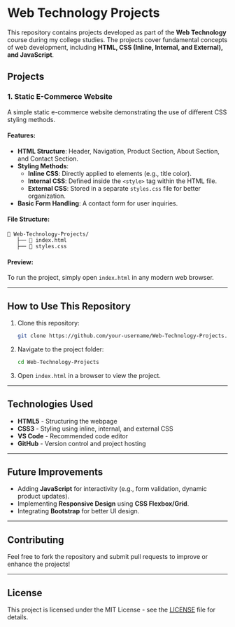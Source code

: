 # Web Technology Projects

This repository contains projects developed as part of the **Web Technology** course during my college studies. The projects cover fundamental concepts of web development, including **HTML, CSS (Inline, Internal, and External), and JavaScript**.

## Projects

### 1. Static E-Commerce Website
A simple static e-commerce website demonstrating the use of different CSS styling methods.

#### **Features:**
- **HTML Structure**: Header, Navigation, Product Section, About Section, and Contact Section.
- **Styling Methods**:
  - **Inline CSS**: Directly applied to elements (e.g., title color).
  - **Internal CSS**: Defined inside the `<style>` tag within the HTML file.
  - **External CSS**: Stored in a separate `styles.css` file for better organization.
- **Basic Form Handling**: A contact form for user inquiries.

#### **File Structure:**
```
📂 Web-Technology-Projects/
   ├── 📄 index.html
   ├── 📄 styles.css
```

#### **Preview:**
To run the project, simply open `index.html` in any modern web browser.

---

## How to Use This Repository
1. Clone this repository:
   ```sh
   git clone https://github.com/your-username/Web-Technology-Projects.git
   ```
2. Navigate to the project folder:
   ```sh
   cd Web-Technology-Projects
   ```
3. Open `index.html` in a browser to view the project.

---

## Technologies Used
- **HTML5** - Structuring the webpage
- **CSS3** - Styling using inline, internal, and external CSS
- **VS Code** - Recommended code editor
- **GitHub** - Version control and project hosting

---

## Future Improvements
- Adding **JavaScript** for interactivity (e.g., form validation, dynamic product updates).
- Implementing **Responsive Design** using **CSS Flexbox/Grid**.
- Integrating **Bootstrap** for better UI design.

---

## Contributing
Feel free to fork the repository and submit pull requests to improve or enhance the projects!

---

## License
This project is licensed under the MIT License - see the [LICENSE](LICENSE) file for details.

